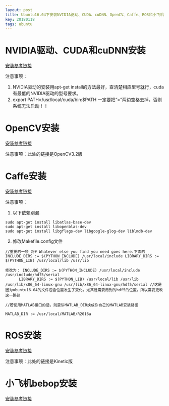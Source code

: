 ```yaml
---
layout: post
title: Ubuntu16.04下安装NVIDIA驱动、CUDA、cuDNN、OpenCV、Caffe、ROS和小飞机bebop
key: 20180118
tags: ubuntu
---
```


# NVIDIA驱动、CUDA和cuDNN安装

[安装参考链接](http://blog.csdn.net/autocyz/article/details/52299889/)

注意事项：

1. NVIDIA驱动的安装用apt-get install的方法最好，查清楚相应型号就行，cuda有最低的NVIDIA驱动的型号要求。
2. export PATH=/usr/local/cuda/bin:$PATH 一定要把“=”两边空格去掉，否则系统无法启动！！

# OpenCV安装

[安装参考链接](https://docs.opencv.org/3.2.0/d7/d9f/tutorial_linux_install.html)

注意事项：此处的链接是OpenCV3.2版

# Caffe安装

[安装参考链接](http://caffe.berkeleyvision.org/installation.html)

注意事项：

1. 以下依赖别漏

```
sudo apt-get install libatlas-base-dev
sudo apt-get install libopenblas-dev 
sudo apt-get install libgflags-dev libgoogle-glog-dev liblmdb-dev
```
2. 修改Makefile.config文件

```
//重要的一项 将# Whatever else you find you need goes here.下面的 INCLUDE_DIRS := $(PYTHON_INCLUDE) /usr/local/include LIBRARY_DIRS := $(PYTHON_LIB) /usr/local/lib /usr/lib 

修改为： INCLUDE_DIRS := $(PYTHON_INCLUDE) /usr/local/include /usr/include/hdf5/serial 
      LIBRARY_DIRS := $(PYTHON_LIB) /usr/local/lib /usr/lib /usr/lib/x86_64-linux-gnu /usr/lib/x86_64-linux-gnu/hdf5/serial //这是因为ubuntu16.04的文件包含位置发生了变化，尤其是需要用到的hdf5的位置，所以需要更改这一路径

//若使用MATLAB接口的话，则要讲MATLAB_DIR换成你自己的MATLAB安装路径

MATLAB_DIR := /usr/local/MATLAB/R2016a
```
# ROS安装

[安装参考链接](http://wiki.ros.org/kinetic/Installation/Ubuntu#Installation)

注意事项：此处的链接是Kinetic版


# 小飞机bebop安装
[安装参考链接](https://bebop-autonomy.readthedocs.io/en/latest/installation.html)